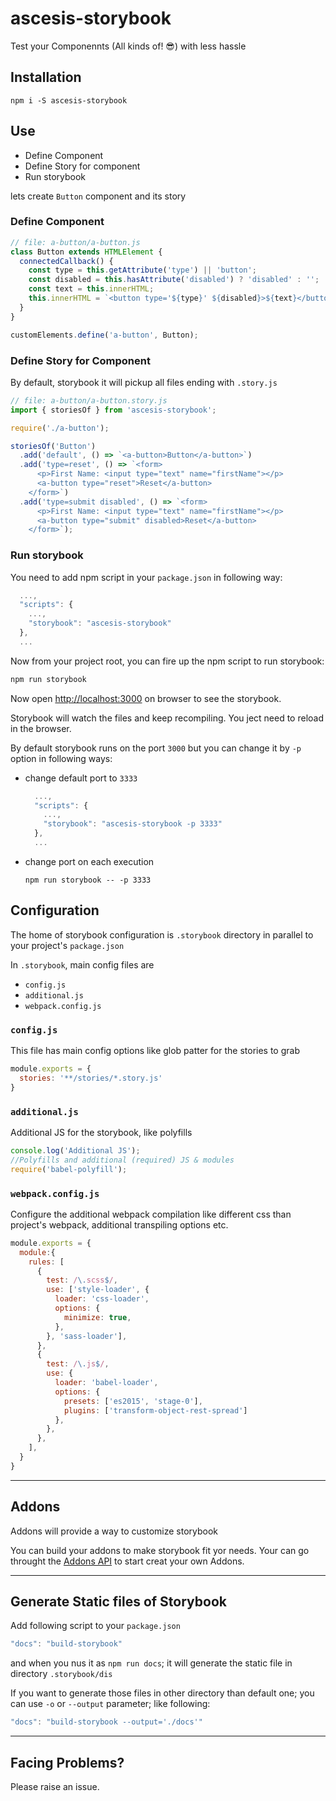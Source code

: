 # ascesis-storybook

Test your Componennts (All kinds of! 😎) with less hassle

## Installation

```
npm i -S ascesis-storybook
```

## Use

- Define Component
- Define Story for component
- Run storybook

lets create `Button` component and its story

### Define Component

```js
// file: a-button/a-button.js
class Button extends HTMLElement {
  connectedCallback() {
    const type = this.getAttribute('type') || 'button';
    const disabled = this.hasAttribute('disabled') ? 'disabled' : '';
    const text = this.innerHTML;
    this.innerHTML = `<button type='${type}' ${disabled}>${text}</button>`;
  }
}

customElements.define('a-button', Button);
```

### Define Story for Component

By default, storybook it will pickup all files ending with `.story.js`
```js
// file: a-button/a-button.story.js
import { storiesOf } from 'ascesis-storybook';

require('./a-button');

storiesOf('Button')
  .add('default', () => `<a-button>Button</a-button>`)
  .add('type=reset', () => `<form>
      <p>First Name: <input type="text" name="firstName"></p>
      <a-button type="reset">Reset</a-button>
    </form>`)
  .add('type=submit disabled', () => `<form>
      <p>First Name: <input type="text" name="firstName"></p>
      <a-button type="submit" disabled>Reset</a-button>
    </form>`);
```

### Run storybook

You need to add npm script in your `package.json` in following way:
```js
  ...,
  "scripts": {
    ...,
    "storybook": "ascesis-storybook"
  },
  ...
```

Now from your project root, you can fire up the npm script to run storybook:

```sh
npm run storybook
```

Now open [http://localhost:3000](http://localhost:3000) on browser to see the storybook.

Storybook will watch the files and keep recompiling. You ject need to reload in the browser.

By default storybook runs on the port `3000` but you can change it by `-p` option in following ways:

- change default port to `3333`
  ```js
    ...,
    "scripts": {
      ...,
      "storybook": "ascesis-storybook -p 3333"
    },
    ...
  ```
- change port on each execution
  ```
  npm run storybook -- -p 3333
  ```

## Configuration

The home of storybook configuration is `.storybook` directory in parallel to your project's `package.json`

In `.storybook`, main config files are
- `config.js`
- `additional.js`
- `webpack.config.js`

### `config.js`

This file has main config options like glob patter for the stories to grab
```js
module.exports = {
  stories: '**/stories/*.story.js'
}
```

### `additional.js`

Additional JS for the storybook, like polyfills
```js
console.log('Additional JS');
//Polyfills and additional (required) JS & modules
require('babel-polyfill');
```

### `webpack.config.js`

Configure the additional webpack compilation like different css than project's webpack, additional transpiling options etc.
```js
module.exports = {
  module:{
    rules: [
      {
        test: /\.scss$/,
        use: ['style-loader', {
          loader: 'css-loader',
          options: {
            minimize: true,
          },
        }, 'sass-loader'],
      },
      {
        test: /\.js$/,
        use: {
          loader: 'babel-loader',
          options: {
            presets: ['es2015', 'stage-0'],
            plugins: ['transform-object-rest-spread']
          },
        },
      },
    ],
  }
}
```

----

## Addons

Addons will provide a way to customize storybook

You can build your addons to make storybook fit yor needs. Your can go throught the [Addons API](./addons/README.md) to start creat your own Addons.

----

## Generate Static files of Storybook

Add following script to your `package.json`

```js
"docs": "build-storybook"
```
and when you nus it as `npm run docs`; it will generate the static file in directory `.storybook/dis`

If you want to generate those files in other directory than default one; you can use `-o` or `--output` parameter; like following:

```js
"docs": "build-storybook --output='./docs'"
```
----

## Facing Problems?

Please raise an issue.
